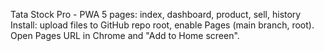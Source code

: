 Tata Stock Pro - PWA
5 pages: index, dashboard, product, sell, history
Install: upload files to GitHub repo root, enable Pages (main branch, root). Open Pages URL in Chrome and "Add to Home screen".
